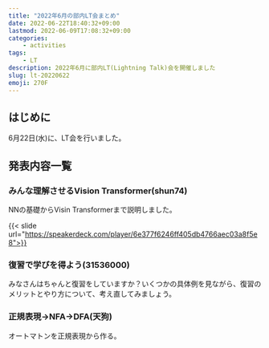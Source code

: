 ```yaml
---
title: "2022年6月の部内LT会まとめ"
date: 2022-06-22T18:40:32+09:00
lastmod: 2022-06-09T17:08:32+09:00
categories:
    - activities
tags:
    - LT
description: 2022年6月に部内LT(Lightning Talk)会を開催しました
slug: lt-20220622
emoji: 270F
---
```


## はじめに

6月22日(水)に、LT会を行いました。

## 発表内容一覧

### みんな理解させるVision Transformer(shun74)

NNの基礎からVisin Transformerまで説明しました。

{{< slide url="https://speakerdeck.com/player/6e377f6246ff405db4766aec03a8f5e8">}}

### 復習で学びを得よう(31536000)

みなさんはちゃんと復習をしていますか？いくつかの具体例を見ながら、復習のメリットとやり方について、考え直してみましょう。

### 正規表現→NFA→DFA(天狗)

オートマトンを正規表現から作る。